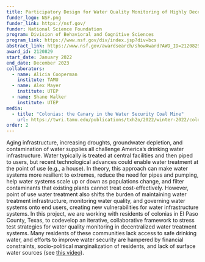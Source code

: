 ```yaml
---
title: Participatory Design for Water Quality Monitoring of Highly Decentralized Water Infrastructure Systems
funder_logo: NSF.png
funder_link: https://nsf.gov/
funder: National Science Foundation
program: Division of Behavioral and Cognitive Sciences
program_link: https://www.nsf.gov/div/index.jsp?div=bcs
abstract_link: https://www.nsf.gov/awardsearch/showAward?AWD_ID=2120829
award_id: 2120829
start_date: January 2022
end_date: December 2023
collaborators:
  - name: Alicia Cooperman
    institute: TAMU
  - name: Alex Mayer
    institute: UTEP
  - name: Shane Walker
    institute: UTEP
media:
  - title: "Colonias: the Canary in the Water Security Coal Mine"
    url: https://twri.tamu.edu/publications/txh2o/2022/winter-2022/colonias-the-canary-in-the-water-security-coal-mine/
order: 2
---
```


Aging infrastructure, increasing droughts, groundwater depletion, and contamination of water supplies all challenge America’s drinking water infrastructure.
Water typically is treated at central facilities and then piped to users, but recent technological advances could enable water treatment at the point of use (e.g., a house).
In theory, this approach can make water systems more resilient to extremes, reduce the need for pipes and pumping, help water systems scale up or down as populations change, and filter contaminants that existing plants cannot treat cost-effectively.
However, point of use water treatment also shifts the burden of maintaining water treatment infrastructure, monitoring water quality, and governing water systems onto end users, creating new vulnerabilities for water infrastructure systems.
In this project, we are working with residents of colonias in El Paso County, Texas, to codevelop an iterative, collaborative frame­work to stress test strategies for water quality monitoring in decentralized water treatment systems.
Many residents of these communities lack access to safe drinking water, and efforts to improve water security are hampered by financial constraints, socio-political marginalization of residents, and lack of surface water sources (see [this video](https://www.newsy.com/stories/racing-climate-change-to-get-water-in-rural-texas/)).
